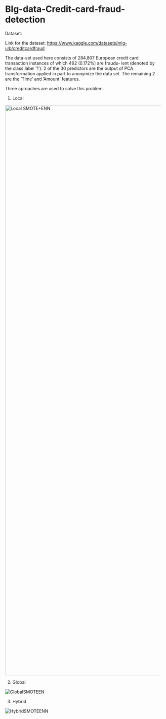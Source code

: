 # BIg-data-Credit-card-fraud-detection

Dataset:

Link for the dataset: https://www.kaggle.com/datasets/mlg-ulb/creditcardfraud

The data-set used here consists of 284,807 European credit
card transaction instances of which 492 (0.172%) are fraudu-
lent (denoted by the class label ’1’). 2 of the 30 predictors are
the output of PCA transformation applied in part to anonymize
the data set. The remaining 2 are the ’Time’ and ’Amount’
features.

Three aproaches are used to solve this problem.

1. Local


<img width="1841" alt="Local SMOTE+ENN" src="https://user-images.githubusercontent.com/49164907/181906259-aa0b4e06-b366-4139-b50a-19cda92c4e9f.png">

2. Global

![GlobalSMOTEEN](https://user-images.githubusercontent.com/49164907/181906260-82968d5b-78c9-402a-953b-de7bdd0e59e3.png)

3. Hybrid

![HybridSMOTEENN](https://user-images.githubusercontent.com/49164907/181906257-972d629c-a57d-42f5-8f00-439929ba0524.png)



